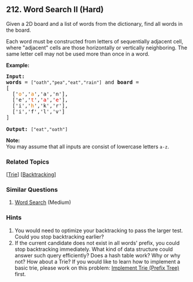 <!--|This file generated by command(leetcode description); DO NOT EDIT.    |-->
<!--+----------------------------------------------------------------------+-->
<!--|@author    Openset <openset.wang@gmail.com>                           |-->
<!--|@link      https://github.com/openset                                 |-->
<!--|@home      https://github.com/openset/leetcode                        |-->
<!--+----------------------------------------------------------------------+-->

## 212. Word Search II (Hard)

<p>Given a 2D board and a list of words from the dictionary, find all words in the board.</p>

<p>Each word must be constructed from letters of sequentially adjacent cell, where &quot;adjacent&quot; cells are those horizontally or vertically neighboring. The same letter cell may not be used more than once in a word.</p>

<p><strong>Example:</strong></p>

<pre>
<strong>Input:</strong> 
<b>words</b> = <code>[&quot;oath&quot;,&quot;pea&quot;,&quot;eat&quot;,&quot;rain&quot;]</code> and <b>board </b>=
[
  [&#39;<span style="color:#d70">o</span>&#39;,&#39;<span style="color:#d70">a</span>&#39;,&#39;a&#39;,&#39;n&#39;],
  [&#39;e&#39;,&#39;<span style="color:#d30">t</span>&#39;,&#39;<span style="color:#d00">a</span>&#39;,&#39;<span style="color:#d00">e</span>&#39;],
  [&#39;i&#39;,&#39;<span style="color:#d70">h</span>&#39;,&#39;k&#39;,&#39;r&#39;],
  [&#39;i&#39;,&#39;f&#39;,&#39;l&#39;,&#39;v&#39;]
]

<strong>Output:&nbsp;</strong><code>[&quot;eat&quot;,&quot;oath&quot;]</code>
</pre>

<p><b>Note:</b><br />
You may assume that all inputs are consist of lowercase letters <code>a-z</code>.</p>

### Related Topics
[[Trie](https://github.com/openset/leetcode/tree/master/tag/trie/README.md)]
[[Backtracking](https://github.com/openset/leetcode/tree/master/tag/backtracking/README.md)]

### Similar Questions
  1. [Word Search](https://github.com/openset/leetcode/tree/master/problems/word-search) (Medium)

### Hints
  1. You would need to optimize your backtracking to pass the larger test. Could you stop backtracking earlier?
  1. If the current candidate does not exist in all words&#39; prefix, you could stop backtracking immediately. What kind of data structure could answer such query efficiently? Does a hash table work? Why or why not? How about a Trie? If you would like to learn how to implement a basic trie, please work on this problem: <a href="https://leetcode.com/problems/implement-trie-prefix-tree/">Implement Trie (Prefix Tree)</a> first.
